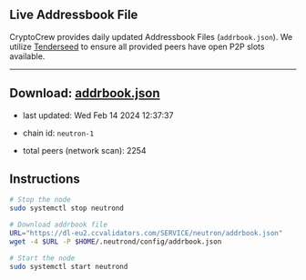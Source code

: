 ## Live Addressbook File

CryptoCrew provides daily updated Addressbook Files (`addrbook.json`). We utilize [Tenderseed](https://github.com/binaryholdings/tenderseed) to ensure all provided peers have open P2P slots available.

---
**Download: [addrbook.json](https://dl-eu2.ccvalidators.com/SERVICE/neutron/addrbook.json)**
---

- last updated: Wed Feb 14 2024 12:37:37
- chain id: `neutron-1`

- total peers (network scan): 2254

## Instructions
```sh
# Stop the node
sudo systemctl stop neutrond

# Download addrbook file
URL="https://dl-eu2.ccvalidators.com/SERVICE/neutron/addrbook.json"
wget -4 $URL -P $HOME/.neutrond/config/addrbook.json

# Start the node
sudo systemctl start neutrond
```
